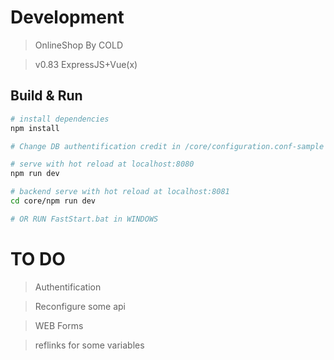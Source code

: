 # Development

> OnlineShop By COLD

> v0.83 ExpressJS+Vue(x)

## Build & Run

``` bash
# install dependencies
npm install

# Change DB authentification credit in /core/configuration.conf-sample and rename it to configuration.conf

# serve with hot reload at localhost:8080
npm run dev

# backend serve with hot reload at localhost:8081
cd core/npm run dev

# OR RUN FastStart.bat in WINDOWS
```
# TO DO

> Authentification

> Reconfigure some api

> WEB Forms

> reflinks for some variables
